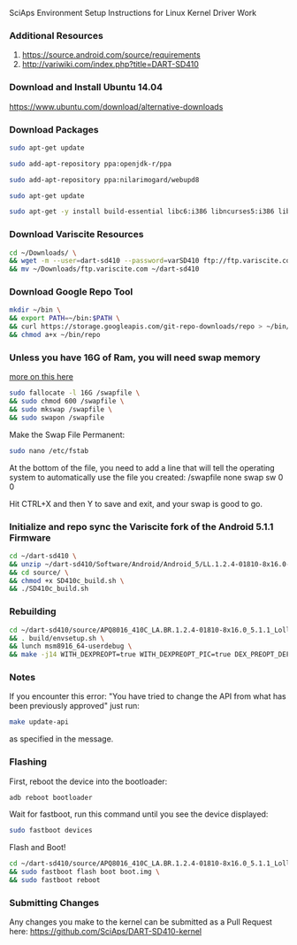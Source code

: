 SciAps Environment Setup Instructions for Linux Kernel Driver Work

### Additional Resources
1. https://source.android.com/source/requirements
2. http://variwiki.com/index.php?title=DART-SD410

### Download and Install Ubuntu 14.04
https://www.ubuntu.com/download/alternative-downloads

### Download Packages
```bash
sudo apt-get update
```
```bash
sudo add-apt-repository ppa:openjdk-r/ppa
```
```bash
sudo add-apt-repository ppa:nilarimogard/webupd8
```
```bash
sudo apt-get update
```
```bash
sudo apt-get -y install build-essential libc6:i386 libncurses5:i386 libstdc++6:i386 libbz2-1.0:i386 git-core gnupg zip zlib1g-dev gcc-multilib libc6-dev-i386 lib32ncurses5-dev x11proto-core-dev libx11-dev lib32z-dev ccache libgl1-mesa-dev xsltproc unzip libswitch-perl default-jre u-boot-tools mtd-utils lzop xorg-dev libopenal-dev libglew-dev libalut-dev xclip python ruby-dev openvpn minicom curl gperf bison android-tools-adb android-tools-fastboot android-tools-fsutils git g++-multilib lib32z1 libxml2-utils openjdk-7-jdk flex mkisofs bc
```

### Download Variscite Resources
```bash
cd ~/Downloads/ \
&& wget -m --user=dart-sd410 --password=varSD410 ftp://ftp.variscite.com \
&& mv ~/Downloads/ftp.variscite.com ~/dart-sd410
```

### Download Google Repo Tool
```bash
mkdir ~/bin \
&& export PATH=~/bin:$PATH \
&& curl https://storage.googleapis.com/git-repo-downloads/repo > ~/bin/repo \
&& chmod a+x ~/bin/repo
```

### Unless you have 16G of Ram, you will need swap memory
[more on this here](https://www.digitalocean.com/community/tutorials/how-to-add-swap-on-ubuntu-14-04)
```bash
sudo fallocate -l 16G /swapfile \
&& sudo chmod 600 /swapfile \
&& sudo mkswap /swapfile \
&& sudo swapon /swapfile
```

Make the Swap File Permanent:
```bash
sudo nano /etc/fstab
```

At the bottom of the file, you need to add a line that will tell the operating system to automatically use the file you created:
/swapfile   none    swap    sw    0   0

Hit CTRL+X and then Y to save and exit, and your swap is good to go.

### Initialize and repo sync the Variscite fork of the Android 5.1.1 Firmware
```bash
cd ~/dart-sd410 \
&& unzip ~/dart-sd410/Software/Android/Android_5/LL.1.2.4-01810-8x16.0-3/variscite_bsp_vla.br_.1.2.4-01810-8x16.0-3.zip \
&& cd source/ \
&& chmod +x SD410c_build.sh \
&& ./SD410c_build.sh
```
 
### Rebuilding
```bash
cd ~/dart-sd410/source/APQ8016_410C_LA.BR.1.2.4-01810-8x16.0_5.1.1_Lollipop_P2 \
&& . build/envsetup.sh \
&& lunch msm8916_64-userdebug \
&& make -j14 WITH_DEXPREOPT=true WITH_DEXPREOPT_PIC=true DEX_PREOPT_DEFAULT=nostripping | tee log.txt
```

### Notes
If you encounter this error:
"You have tried to change the API from what has been previously approved"
just run:
```bash
make update-api
```
as specified in the message.

### Flashing
First, reboot the device into the bootloader:
```bash
adb reboot bootloader
```
Wait for fastboot, run this command until you see the device displayed:
```bash
sudo fastboot devices
```
Flash and Boot!
```bash
cd ~/dart-sd410/source/APQ8016_410C_LA.BR.1.2.4-01810-8x16.0_5.1.1_Lollipop_P2/out/target/product/msm8916_64/ \
&& sudo fastboot flash boot boot.img \
&& sudo fastboot reboot
```

### Submitting Changes
Any changes you make to the kernel can be submitted as a Pull Request here:
https://github.com/SciAps/DART-SD410-kernel
